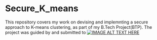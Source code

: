 # Secure_K_means
This repository covers my work on devising and  implemnting a secure approach to K-means clustering, as part of my B.Tech Project(BTP). The project was guided by and submitted to [![IMAGE ALT TEXT HERE](http://img.youtube.com/vi/YOUTUBE_VIDEO_ID_HERE/0.jpg)](http://www.youtube.com/watch?v=YOUTUBE_VIDEO_ID_HERE)

